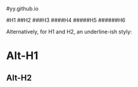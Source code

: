 #yy.github.io 

#H1 
##H2 
###H3 
####H4 
#####H5 
######H6 

Alternatively, for H1 and H2, an underline-ish styly:

Alt-H1
======

Alt-H2
------
